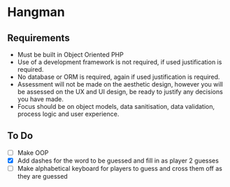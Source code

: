 # Hangman

## Requirements

* Must be built in Object Oriented PHP
* Use of a development framework is not required, if used justification is required.
* No database or ORM is required, again if used justification is required.
* Assessment will not be made on the aesthetic design, however you will be assessed on the UX and UI design, be ready to justify any decisions you have made.
* Focus should be on object models, data sanitisation, data validation, process logic and user experience.

## To Do

- [ ] Make OOP
- [x] Add dashes for the word to be guessed and fill in as player 2 guesses
- [ ] Make alphabetical keyboard for players to guess and cross them off as they are guessed
